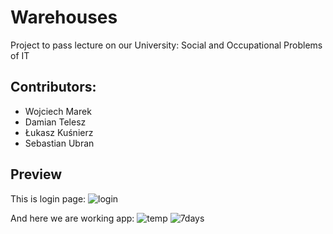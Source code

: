 # Warehouses
Project to pass lecture on our University: Social and Occupational Problems of IT

## Contributors:
- Wojciech Marek
- Damian Telesz
- Łukasz Kuśnierz
- Sebastian Ubran

## Preview
This is login page:
![login](https://user-images.githubusercontent.com/27026036/50918649-22c0c800-1441-11e9-9026-acf0dc7df81a.PNG)

And here we are working app:
![temp](https://user-images.githubusercontent.com/27026036/50918664-27857c00-1441-11e9-9fff-851f1c5a03c1.PNG)
![7days](https://user-images.githubusercontent.com/27026036/50918671-2a806c80-1441-11e9-88c7-9f3222d73a8e.PNG)
